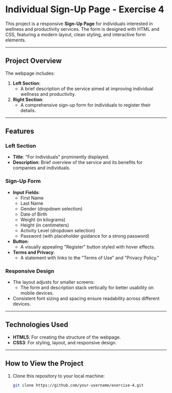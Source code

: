 # Individual Sign-Up Page - Exercise 4

This project is a responsive **Sign-Up Page** for individuals interested in wellness and productivity services. The form is designed with HTML and CSS, featuring a modern layout, clean styling, and interactive form elements.

---

## **Project Overview**

The webpage includes:
1. **Left Section**:
   - A brief description of the service aimed at improving individual wellness and productivity.
2. **Right Section**:
   - A comprehensive sign-up form for individuals to register their details.

---

## **Features**

### **Left Section**
- **Title**: "For Individuals" prominently displayed.
- **Description**: Brief overview of the service and its benefits for companies and individuals.

### **Sign-Up Form**
- **Input Fields**:
  - First Name
  - Last Name
  - Gender (dropdown selection)
  - Date of Birth
  - Weight (in kilograms)
  - Height (in centimeters)
  - Activity Level (dropdown selection)
  - Password (with placeholder guidance for a strong password)
- **Button**:
  - A visually appealing "Register" button styled with hover effects.
- **Terms and Privacy**:
  - A statement with links to the "Terms of Use" and "Privacy Policy."

### **Responsive Design**
- The layout adjusts for smaller screens:
  - The form and description stack vertically for better usability on mobile devices.
- Consistent font sizing and spacing ensure readability across different devices.

---

## **Technologies Used**
- **HTML5**: For creating the structure of the webpage.
- **CSS3**: For styling, layout, and responsive design.

---

## **How to View the Project**
1. Clone this repository to your local machine:
   ```bash
   git clone https://github.com/your-username/exercise-4.git
